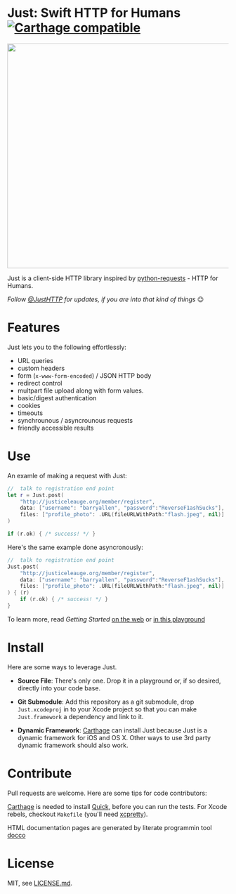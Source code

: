 #   Just: Swift HTTP for Humans [![Carthage compatible](https://img.shields.io/badge/Carthage-compatible-4BC51D.svg?style=flat)](https://github.com/Carthage/Carthage)

<img src="https://raw.githubusercontent.com/JustHTTP/Just/master/Docs/IconMasked.png" width="512" height="512">

Just is a client-side HTTP library inspired by [python-requests][] - HTTP for Humans.

*Follow [@JustHTTP](twitter) for updates, if you are into that kind of things* 😉

[python-requests]: http://python-requests.org "python-requests"
[twitter]: https://twitter.com/JustHTTP

#   Features

Just lets you to the following effortlessly:

-   URL queries
-   custom headers
-   form (`x-www-form-encoded`) / JSON HTTP body
-   redirect control
-   multpart file upload along with form values.
-   basic/digest authentication
-   cookies
-   timeouts
-   synchrounous / asyncrounous requests
-   friendly accessible results

#  Use

An examle of making a request with Just:

```swift
//  talk to registration end point
let r = Just.post(
    "http://justiceleauge.org/member/register",
    data: ["username": "barryallen", "password":"ReverseF1ashSucks"],
    files: ["profile_photo": .URL(fileURLWithPath:"flash.jpeg", nil)]
)

if (r.ok) { /* success! */ }
```

Here's the same example done asyncronously:

```swift
//  talk to registration end point
Just.post(
    "http://justiceleauge.org/member/register",
    data: ["username": "barryallen", "password":"ReverseF1ashSucks"],
    files: ["profile_photo": .URL(fileURLWithPath:"flash.jpeg", nil)]
) { (r)
    if (r.ok) { /* success! */ }
}

```

To learn more, read *Getting Started* [on the web][starting link] or
[in this playground][starting playground]

[starting playground]: https://raw.githubusercontent.com/JustHTTP/Just/master/Docs/JustStarting.zip
[starting link]: http://docs.justhttp.net/JustStarting.html

#  Install

Here are some ways to leverage Just.

-   **Source File**: There's only one. Drop it in a playground or, if so desired, directly into
    your code base.

-   **Git Submodule**: Add this repository as a git submodule, drop `Just.xcodeproj` in to your
    Xcode project so that you can make `Just.framework` a dependency and link to it.

-   **Dynamic Framework**: [Carthage][] can install Just because Just is a dynamic framework
    for iOS and OS X. Other ways to use 3rd party dynamic framework should also work.


[Carthage]: https://github.com/Carthage/Carthage "Carthage"


#  Contribute

Pull requests are welcome. Here are some tips for code contributors:

[Carthage][] is needed to install [Quick][], before you can run the tests.
For Xcode rebels, checkout `Makefile` (you'll need [xcpretty][]).

HTML documentation pages are generated by literate programmin tool [docco][]


[Quick]: https://github.com/Quick/Quick "Quick"
[xcpretty]: https://github.com/supermarin/xcpretty "xcpretty"
[docco]: http://jashkenas.github.io/docco/ "docco"

#  License

MIT, see [LICENSE.md](https://github.com/JustHTTP/Just/blob/master/LICENSE.md).
